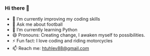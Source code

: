 ### Hi there 👋



- 🔭 I’m currently improving my coding skills
- 💬 Ask me about football
- 🌱 I’m currently learning Python
- 😄 Pronouns: Creating change, I awaken myself to possibilities.
- ⚡ Fun fact: I love coding and riding motorcycles
- 📫 Reach me: htuhlev88@gmail.com
